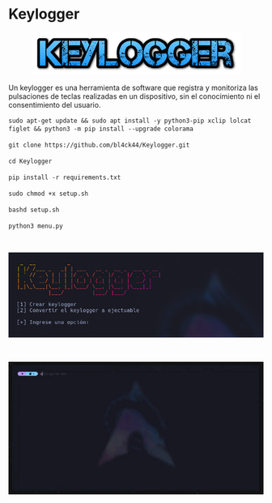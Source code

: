 # Keylogger

<p align="center">
<img src="Logotipo.png">
</p>

Un keylogger es una herramienta de software que registra y monitoriza las pulsaciones de teclas realizadas en un dispositivo, sin el conocimiento ni el consentimiento del usuario.

```
sudo apt-get update && sudo apt install -y python3-pip xclip lolcat figlet && python3 -m pip install --upgrade colorama

git clone https://github.com/bl4ck44/Keylogger.git

cd Keylogger

pip install -r requirements.txt

sudo chmod +x setup.sh

bashd setup.sh

python3 menu.py
```

<br>

<p align="center">
<img src="Img/muestra1.png">
</p>

<br>

<p align="center">
<img src="Img/muestra2.gif">
</p>